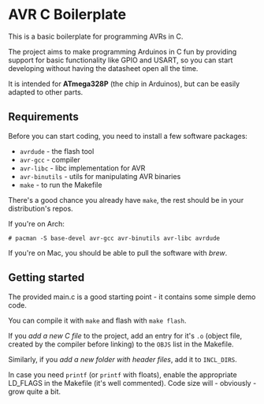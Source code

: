 # AVR C Boilerplate

This is a basic boilerplate for programming AVRs in C.

The project aims to make programming Arduinos in C fun by
providing support for basic functionality like GPIO and USART,
so you can start developing without having the datasheet open
all the time.

It is intended for **ATmega328P** (the chip in Arduinos),
but can be easily adapted to other parts.

## Requirements

Before you can start coding, you need to install a few software packages:

- `avrdude` - the flash tool
- `avr-gcc` - compiler
- `avr-libc` - libc implementation for AVR
- `avr-binutils` - utils for manipulating AVR binaries
- `make` - to run the Makefile

There's a good chance you already have `make`, the rest should be in your
distribution's repos.

If you're on Arch:

```
# pacman -S base-devel avr-gcc avr-binutils avr-libc avrdude
```

If you're on Mac, you should be able to pull the software with *brew*.

## Getting started

The provided main.c is a good starting point - it contains some simple demo code.

You can compile it with `make` and flash with `make flash`.

If you *add a new C file* to the project, add an entry for it's `.o` (object file,
created by the compiler before linking) to the `OBJS` list in the Makefile.

Similarly, if you *add a new folder with header files*, add it to `INCL_DIRS`.

In case you need `printf` (or `printf` with floats), enable the appropriate LD_FLAGS in the Makefile (it's well
commented). Code size will - obviously - grow quite a bit.
